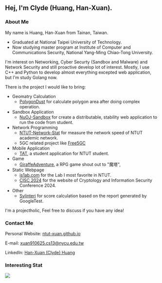 ## Hej, I'm Clyde (Huang, Han-Xuan).

### About Me

My name is Huang, Han-Xuan from Tainan, Taiwan. 
 - Graduated at National Taipei University of Technology. 
 - Now studying master program at Institute of Computer and Communications Security, National Yang-Ming Chiao-Tong University.

I'm interest on Networking, Cyber Securty (Sandbox and Malware) and Network Security and still proactive develop lot of interest. 
Mostly, I use C++ and Python to develop almost everything excepted web application, but I'm study Golang now.

There is the project I would like to bring:
 - Geomatry Calculation
   - [PolygonDust](https://github.com/ntut-xuan/PolygonDust.git) for calculate polygon area after doing complex operation.
 - Sandbox Application
   - [NuOJ-Sandbox](https://github.com/ntut-xuan/NuOJ-Sandbox.git) for create a distributable, stability web application to run the code from student.
 - Network Programming
   - [NTUT-Network-Stat](https://github.com/ntut-xuan/NTUT-Network-Status.git) for measure the network speed of NTUT academic network.
   - 5GC related project like [Free5GC](https://github.com/free5gc/free5gc.git)
 - Mobile Application
   - [TAT](https://github.com/ntut-xuan/tat_flutter.git), a student application for NTUT student.
 - Game
   - [GiraffeAdventure](https://github.com/ntut-xuan/GiraffeEmojiAdventure.git), a RPG game shout out to "魔塔",
 - Static Webpage
   - [is1ab.com](https://is1ab.com) for the Lab I most favorite in NTUT.
   - [CISC 2024](https://cisc2024.ccisa.org.tw/) for the website of Cryptology and Information Security Conference 2024.
 - Other
   - [Sylinteri](https://github.com/is1ab/Sylinteri.git) for score calculation based on the report generated by GoogleTest.

I'm a projectholic, Feel free to discuss if you have any idea!

### Contact Me

Personal Website: [ntut-xuan.github.io](ntut-xuan.github.io)

E-mail: [xuan910625.cs13@nycu.edu.tw](mailto://xuan910625.cs13@nycu.edu.tw)

LinkedIn: [Han-Xuan (Clyde) Huang](https://www.linkedin.com/in/han-xuan-huang-3b50b4238/)

### Interesting Stat

![](https://github-readme-stats.vercel.app/api?username=ntut-xuan&include_all_commits=true&theme=tokyonight)
